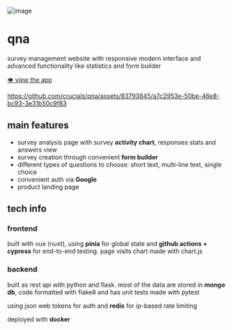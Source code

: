 ![image](https://github.com/crucials/qna/assets/83793845/309e9de7-b4ef-4807-9a09-b2eb06157e89)

# qna

survey management website with responsive modern interface and advanced functionality like statistics and form builder

[:eye: view the app](https://qna.sorry.run/)

https://github.com/crucials/qna/assets/83793845/a7c2953e-50be-46e8-bc93-3e31b50c9f83

## main features

- survey analysis page with survey **activity chart**, responses stats and answers view
- survey creation through convenient **form builder**
- different types of questions to choose: short text, multi-line text, single choice
- convenient auth via **Google**
- product landing page

## tech info

### frontend

built with vue (nuxt), using **pinia** for global state and **github actions + cypress** for end-to-end testing. page visits chart made with chart.js

### backend

built as rest api with python and flask. most of the data are stored in **mongo db**, code formatted with flake8 and has unit tests made with pytest

using json web tokens for auth and **redis** for ip-based rate limiting

deployed with **docker**
